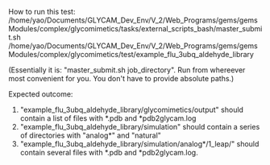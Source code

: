 How to run this test:
/home/yao/Documents/GLYCAM_Dev_Env/V_2/Web_Programs/gems/gemsModules/complex/glycomimetics/tasks/external_scripts_bash/master_submit.sh /home/yao/Documents/GLYCAM_Dev_Env/V_2/Web_Programs/gems/gemsModules/complex/glycomimetics/test/example_flu_3ubq_aldehyde_library

(Essentially it is: "master_submit.sh job_directory". Run from whereever most convenient for you. You don't have to provide absolute paths.)

Expected outcome:
1. "example_flu_3ubq_aldehyde_library/glycomimetics/output" should contain a list of files with *.pdb and *pdb2glycam.log
2. "example_flu_3ubq_aldehyde_library/simulation" should contain a series of directories with "analog*" and "natural"
3. "example_flu_3ubq_aldehyde_library/simulation/analog*/1_leap/" should contain several files with *.pdb and *pdb2glycam.log.
